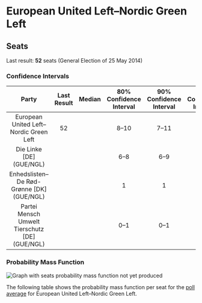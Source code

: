 # European United Left–Nordic Green Left

## Seats

Last result: **52** seats (General Election of 25 May 2014)

### Confidence Intervals

| Party | Last Result | Median | 80% Confidence Interval | 90% Confidence Interval | 95% Confidence Interval | 99% Confidence Interval |
|:-----:|:-----------:|:------:|:-----------------------:|:-----------------------:|:-----------------------:|:-----------------------:|
| European United Left–Nordic Green Left | 52 |  | 8–10 | 7–11 | 7–11 | 7–11 |
| Die Linke [DE] (GUE/NGL) | |  | 6–8 | 6–9 | 6–9 | 5–9 |
| Enhedslisten–De Rød-Grønne [DK] (GUE/NGL) | |  | 1 | 1 | 1 | 1–2 |
| Partei Mensch Umwelt Tierschutz [DE] (GUE/NGL) | |  | 0–1 | 0–1 | 0–1 | 0–2 |

### Probability Mass Function

![Graph with seats probability mass function not yet produced](average-2019-07-31-seats-pmf-europeanunitedleft–nordicgreenleft.png "Seats Probability Mass Function")

The following table shows the probability mass function per seat for the [poll average](average-2019-07-31.html) for European United Left–Nordic Green Left.

